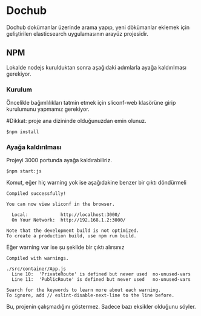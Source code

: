 # Dochub

Dochub dokümanlar üzerinde arama yapıp, yeni dökümanlar eklemek için geliştirilen elasticsearch uygulamasının arayüz projesidir.

## NPM

Lokalde nodejs kurulduktan sonra aşağıdaki adımlarla ayağa kaldırılması gerekiyor.

### Kurulum

Öncelikle bağımlılıkları tatmin etmek için sliconf-web klasörüne girip kurulumunu yapmamız gerekiyor.

#Dikkat: proje ana dizininde olduğunuzdan emin olunuz.

```
$npm install
```

### Ayağa kaldırılması

Projeyi 3000 portunda ayağa kaldırabiliriz.

```
$npm start:js
```

Komut, eğer hiç warning yok ise aşağıdakine benzer bir çıktı döndürmeli
```
Compiled successfully!

You can now view sliconf in the browser.

  Local:            http://localhost:3000/
  On Your Network:  http://192.168.1.2:3000/

Note that the development build is not optimized.
To create a production build, use npm run build.
```

Eğer warning var ise şu şekilde bir çıktı alırsınız
```
Compiled with warnings.

./src/container/App.js
  Line 10:  'PrivateRoute' is defined but never used  no-unused-vars
  Line 11:  'PublicRoute' is defined but never used   no-unused-vars

Search for the keywords to learn more about each warning.
To ignore, add // eslint-disable-next-line to the line before.
```

Bu, projenin çalışmadığını göstermez. Sadece bazı eksikler olduğunu söyler.
